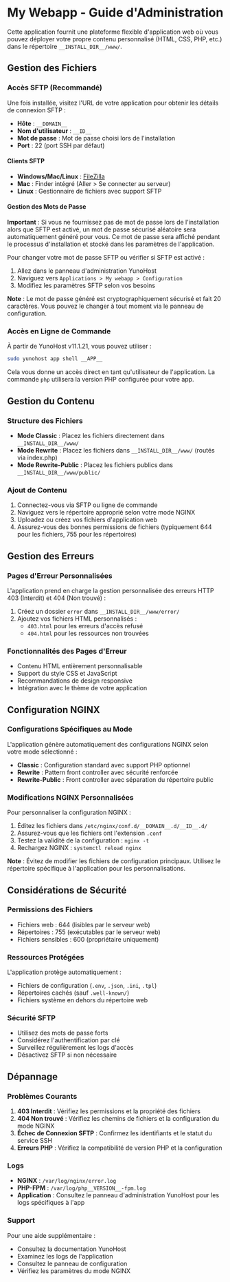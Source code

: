 # My Webapp - Guide d'Administration

Cette application fournit une plateforme flexible d'application web où vous pouvez déployer votre propre contenu personnalisé (HTML, CSS, PHP, etc.) dans le répertoire `__INSTALL_DIR__/www/`.

## Gestion des Fichiers

### Accès SFTP (Recommandé)

Une fois installée, visitez l'URL de votre application pour obtenir les détails de connexion SFTP :

- **Hôte** : `__DOMAIN__`
- **Nom d'utilisateur** : `__ID__`
- **Mot de passe** : Mot de passe choisi lors de l'installation
- **Port** : 22 (port SSH par défaut)

#### Clients SFTP

- **Windows/Mac/Linux** : [FileZilla](https://filezilla-project.org/)
- **Mac** : Finder intégré (Aller > Se connecter au serveur)
- **Linux** : Gestionnaire de fichiers avec support SFTP

#### Gestion des Mots de Passe

**Important** : Si vous ne fournissez pas de mot de passe lors de l'installation alors que SFTP est activé, un mot de passe sécurisé aléatoire sera automatiquement généré pour vous. Ce mot de passe sera affiché pendant le processus d'installation et stocké dans les paramètres de l'application.

Pour changer votre mot de passe SFTP ou vérifier si SFTP est activé :
1. Allez dans le panneau d'administration YunoHost
2. Naviguez vers `Applications > My webapp > Configuration`
3. Modifiez les paramètres SFTP selon vos besoins

**Note** : Le mot de passe généré est cryptographiquement sécurisé et fait 20 caractères. Vous pouvez le changer à tout moment via le panneau de configuration.

### Accès en Ligne de Commande

À partir de YunoHost v11.1.21, vous pouvez utiliser :
```bash
sudo yunohost app shell __APP__
```

Cela vous donne un accès direct en tant qu'utilisateur de l'application. La commande `php` utilisera la version PHP configurée pour votre app.

## Gestion du Contenu

### Structure des Fichiers

- **Mode Classic** : Placez les fichiers directement dans `__INSTALL_DIR__/www/`
- **Mode Rewrite** : Placez les fichiers dans `__INSTALL_DIR__/www/` (routés via index.php)
- **Mode Rewrite-Public** : Placez les fichiers publics dans `__INSTALL_DIR__/www/public/`

### Ajout de Contenu

1. Connectez-vous via SFTP ou ligne de commande
2. Naviguez vers le répertoire approprié selon votre mode NGINX
3. Uploadez ou créez vos fichiers d'application web
4. Assurez-vous des bonnes permissions de fichiers (typiquement 644 pour les fichiers, 755 pour les répertoires)

## Gestion des Erreurs

### Pages d'Erreur Personnalisées

L'application prend en charge la gestion personnalisée des erreurs HTTP 403 (Interdit) et 404 (Non trouvé) :

1. Créez un dossier `error` dans `__INSTALL_DIR__/www/error/`
2. Ajoutez vos fichiers HTML personnalisés :
   - `403.html` pour les erreurs d'accès refusé
   - `404.html` pour les ressources non trouvées

### Fonctionnalités des Pages d'Erreur

- Contenu HTML entièrement personnalisable
- Support du style CSS et JavaScript
- Recommandations de design responsive
- Intégration avec le thème de votre application

## Configuration NGINX

### Configurations Spécifiques au Mode

L'application génère automatiquement des configurations NGINX selon votre mode sélectionné :

- **Classic** : Configuration standard avec support PHP optionnel
- **Rewrite** : Pattern front controller avec sécurité renforcée
- **Rewrite-Public** : Front controller avec séparation du répertoire public

### Modifications NGINX Personnalisées

Pour personnaliser la configuration NGINX :

1. Éditez les fichiers dans `/etc/nginx/conf.d/__DOMAIN__.d/__ID__.d/`
2. Assurez-vous que les fichiers ont l'extension `.conf`
3. Testez la validité de la configuration : `nginx -t`
4. Rechargez NGINX : `systemctl reload nginx`

**Note** : Évitez de modifier les fichiers de configuration principaux. Utilisez le répertoire spécifique à l'application pour les personnalisations.

## Considérations de Sécurité

### Permissions des Fichiers

- Fichiers web : 644 (lisibles par le serveur web)
- Répertoires : 755 (exécutables par le serveur web)
- Fichiers sensibles : 600 (propriétaire uniquement)

### Ressources Protégées

L'application protège automatiquement :
- Fichiers de configuration (`.env`, `.json`, `.ini`, `.tpl`)
- Répertoires cachés (sauf `.well-known/`)
- Fichiers système en dehors du répertoire web

### Sécurité SFTP

- Utilisez des mots de passe forts
- Considérez l'authentification par clé
- Surveillez régulièrement les logs d'accès
- Désactivez SFTP si non nécessaire

## Dépannage

### Problèmes Courants

1. **403 Interdit** : Vérifiez les permissions et la propriété des fichiers
2. **404 Non trouvé** : Vérifiez les chemins de fichiers et la configuration du mode NGINX
3. **Échec de Connexion SFTP** : Confirmez les identifiants et le statut du service SSH
4. **Erreurs PHP** : Vérifiez la compatibilité de version PHP et la configuration

### Logs

- **NGINX** : `/var/log/nginx/error.log`
- **PHP-FPM** : `/var/log/php__VERSION__-fpm.log`
- **Application** : Consultez le panneau d'administration YunoHost pour les logs spécifiques à l'app

### Support

Pour une aide supplémentaire :
- Consultez la documentation YunoHost
- Examinez les logs de l'application
- Consultez le panneau de configuration
- Vérifiez les paramètres du mode NGINX
